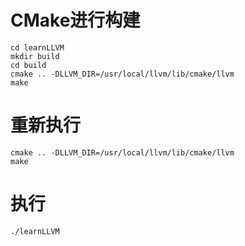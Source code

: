 # CMake进行构建
```shell
cd learnLLVM
mkdir build
cd build 
cmake .. -DLLVM_DIR=/usr/local/llvm/lib/cmake/llvm
make
```


# 重新执行
```
cmake .. -DLLVM_DIR=/usr/local/llvm/lib/cmake/llvm
make
```

# 执行
```
./learnLLVM
```